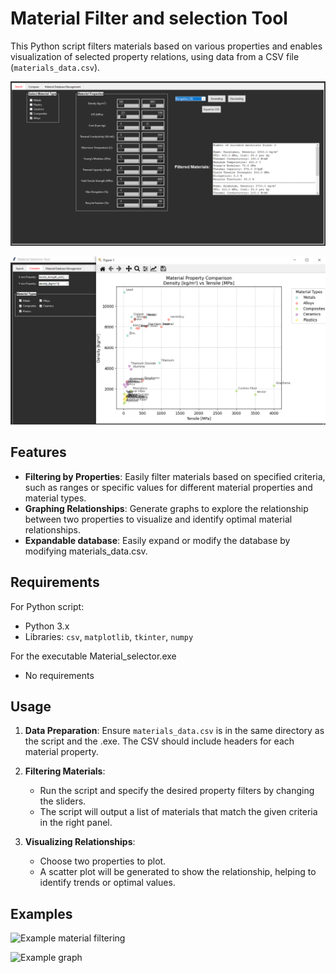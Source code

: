 # Material Filter and selection Tool

This Python script filters materials based on various properties and enables visualization of selected property relations, using data from a CSV file (`materials_data.csv`).

![Alt text](example1.png)

![Alt text](example2.png)

## Features

- **Filtering by Properties**: Easily filter materials based on specified criteria, such as ranges or specific values for different material properties and material types.
- **Graphing Relationships**: Generate graphs to explore the relationship between two properties to visualize and identify optimal material relationships.
- **Expandable database**: Easily expand or modify the database by modifying materials_data.csv.

## Requirements

For Python script:

- Python 3.x
- Libraries: `csv`, `matplotlib`, `tkinter`, `numpy`

For the executable Material_selector.exe

- No requirements

## Usage

1. **Data Preparation**: Ensure `materials_data.csv` is in the same directory as the script and the .exe. The CSV should include headers for each material property.

2. **Filtering Materials**:

   - Run the script and specify the desired property filters by changing the sliders.
   - The script will output a list of materials that match the given criteria in the right panel.

3. **Visualizing Relationships**:
   - Choose two properties to plot.
   - A scatter plot will be generated to show the relationship, helping to identify trends or optimal values.

## Examples

![Example material filtering](Example_1.png)

![Example graph](Example_2.png)
